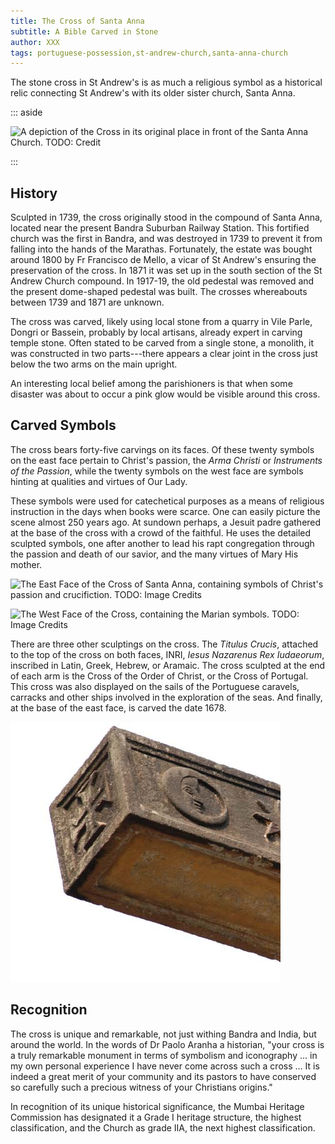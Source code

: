 ```yaml
---
title: The Cross of Santa Anna
subtitle: A Bible Carved in Stone
author: XXX
tags: portuguese-possession,st-andrew-church,santa-anna-church
---
```



The stone cross in St Andrew's is as much a religious symbol as a
historical relic connecting St Andrew's with its older sister church, Santa Anna.


::: aside

![A depiction of the Cross in its original place in front of the Santa Anna Church.
TODO: Credit](./CrossGav.jpg)

:::



## History

Sculpted in 1739, the cross originally stood in the compound of Santa Anna,
located near the present Bandra Suburban Railway Station.
This fortified church was the first in Bandra, and was destroyed
in 1739 to prevent it from falling into the hands of the Marathas.
Fortunately, the estate was bought around 1800 by
Fr Francisco de Mello, a vicar of St Andrew's ensuring the
preservation of the cross.
In 1871 it was set up in the south section of the St Andrew Church compound.
In 1917-19, the old pedestal was removed and the present
dome-shaped pedestal was built.
The crosses whereabouts between 1739 and 1871 are unknown.

The cross was carved, likely using local stone from a quarry in
Vile Parle, Dongri or Bassein, probably by local artisans, already
expert in carving temple stone. Often stated to be carved from a single
stone, a monolith, it was constructed in two parts---there
appears a clear joint in the cross just below the two arms on the main
upright.

An interesting local belief among the parishioners is that when some
disaster was about to occur a pink glow would be visible around this
cross.



## Carved Symbols

The cross bears forty-five carvings on its faces. Of these twenty
symbols on the east face pertain to Christ's passion, the *Arma
Christi* or *Instruments of the Passion*, while the twenty symbols on
the west face are symbols hinting at qualities and virtues of Our Lady.

These symbols were used for catechetical purposes as a means of religious
instruction in the days when books were scarce. One can easily picture
the scene almost 250 years ago. At sundown perhaps, a Jesuit padre
gathered at the base of the cross with a crowd of the faithful. He uses
the detailed sculpted symbols, one after another to lead his rapt
congregation through the passion and death of our savior, and the many
virtues of Mary His mother.


![The East Face of the Cross of Santa Anna, containing
symbols of Christ's passion and crucifiction.
TODO: Image Credits
](/st-andrew-book/SA_CrossSymbols-07.svg)


![The West Face of the Cross, containing the Marian symbols.
TODO: Image Credits
](/st-andrew-book/SA_CrossSymbols-08.svg)


There are three other sculptings on the cross. The *Titulus Crucis*,
attached to the top of the cross on both faces, INRI, *Iesus Nazarenus
Rex Iudaeorum*, inscribed in Latin, Greek, Hebrew, or Aramaic. The cross
sculpted at the end of each arm is the Cross of the Order of Christ, or
the Cross of Portugal. This cross was also displayed on the sails of the
Portuguese caravels, carracks and other ships involved in the
exploration of the seas. And finally, at the base of the east face, is
carved the date 1678.

![At the end of each arm is the Cross of the Order of Christ, also called the Cross of Portugal.](./side_cro.jpg)

## Recognition

The cross is unique and remarkable, not just withing Bandra and India,
but around the world.
In the words of Dr Paolo Aranha a historian, "your cross is a truly
remarkable monument in terms of symbolism and iconography ... in my own
personal experience I have never come across such a cross ... It is
indeed a great merit of your community and its pastors to have conserved
so carefully such a precious witness of your Christians origins."

In recognition of its unique historical significance, the Mumbai Heritage
Commission has designated it a Grade I heritage structure, the highest
classification, and the Church as grade IIA, the next highest classification.

